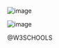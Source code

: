 ![image](https://github.com/user-attachments/assets/f0ee4806-f4a9-4d19-97ab-e34e4c6343a7)

![image](https://github.com/user-attachments/assets/3f4d98b5-c052-46f0-872f-9900c622a0fa)

@W3SCHOOLS
